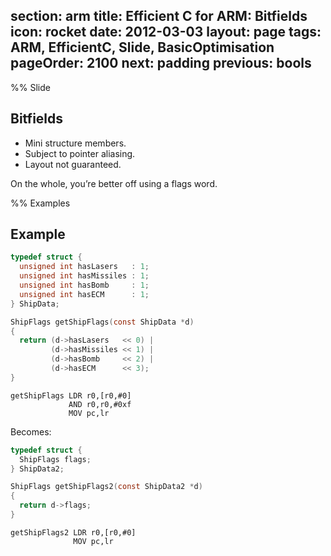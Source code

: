 section: arm
title: Efficient C for ARM: Bitfields
icon: rocket
date: 2012-03-03
layout: page
tags: ARM, EfficientC, Slide, BasicOptimisation
pageOrder: 2100
next: padding
previous: bools
----

%% Slide

## Bitfields

* Mini structure members.
* Subject to pointer aliasing.
* Layout not guaranteed.

On the whole, you’re better off using a flags word.

%% Examples

## Example

``` c
typedef struct {
  unsigned int hasLasers   : 1;
  unsigned int hasMissiles : 1;
  unsigned int hasBomb     : 1;
  unsigned int hasECM      : 1;
} ShipData;

ShipFlags getShipFlags(const ShipData *d)
{
  return (d->hasLasers   << 0) |
         (d->hasMissiles << 1) |
         (d->hasBomb     << 2) |
         (d->hasECM      << 3);
}
```

``` arm
getShipFlags LDR r0,[r0,#0]
             AND r0,r0,#0xf
             MOV pc,lr
```

Becomes:

``` c
typedef struct {
  ShipFlags flags;
} ShipData2;

ShipFlags getShipFlags2(const ShipData2 *d)
{
  return d->flags;
}
```

``` arm
getShipFlags2 LDR r0,[r0,#0]
              MOV pc,lr
```
